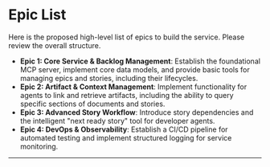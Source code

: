 # Epic List

Here is the proposed high-level list of epics to build the service. Please review the overall structure.

* **Epic 1: Core Service & Backlog Management**: Establish the foundational MCP server, implement core data models, and provide basic tools for managing epics and stories, including their lifecycles.
* **Epic 2: Artifact & Context Management**: Implement functionality for agents to link and retrieve artifacts, including the ability to query specific sections of documents and stories.
* **Epic 3: Advanced Story Workflow**: Introduce story dependencies and the intelligent "next ready story" tool for developer agents.
* **Epic 4: DevOps & Observability**: Establish a CI/CD pipeline for automated testing and implement structured logging for service monitoring.

---
